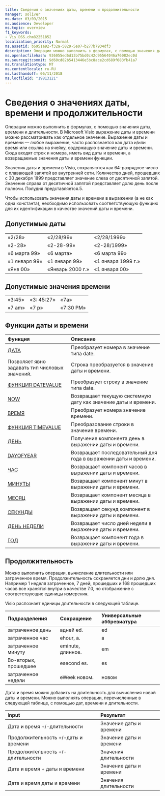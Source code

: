 ```yaml
---
title: Сведения о значениях даты, времени и продолжительности
manager: soliver
ms.date: 03/09/2015
ms.audience: Developer
ms.topic: overview
f1_keywords:
- Vis_DSS.chm82251852
localization_priority: Normal
ms.assetid: b6951a92-f32a-5829-5e07-b277b7934df3
description: Операции можно выполнить в формулах, с помощью значения даты, времени и длительности. В Microsoft Visio выражение даты и времени можно рассматривать как отдельное значение. Выражение даты и времени — любое выражение, часто распознается как дата и/или время или ссылка на ячейку, содержащую значение даты и времени. Сюда входят строк и номера, иметь вид даты и времени, а возвращаемые значения даты и времени функции.
ms.openlocfilehash: 936055ed6d13b75bd0c42c95564046a76082ec0d
ms.sourcegitcommit: 9d60cd82b5413446e5bc8ace2cd689f683fb41a7
ms.translationtype: MT
ms.contentlocale: ru-RU
ms.lasthandoff: 06/11/2018
ms.locfileid: "19813121"
---
```

# <a name="about-date-time-and-duration-values"></a>Сведения о значениях даты, времени и продолжительности

Операции можно выполнить в формулах, с помощью значения даты, времени и длительности. В Microsoft Visio выражение даты и времени можно рассматривать как отдельное значение. Выражение даты и времени — любое выражение, часто распознается как дата и/или время или ссылка на ячейку, содержащую значение даты и времени. Сюда входят строк и номера, иметь вид даты и времени, а возвращаемые значения даты и времени функции.
  
Значения даты и времени в Visio, сохраняются как 64-разрядное число с плавающей запятой во внутренней сети. Количество дней, прошедших с 30 декабря 1899 представляет значение слева от десятичной запятой. Значение справа от десятичной запятой представляет долю день после полночи. Полудня представляется.5.
  
Чтобы использовать значения даты и времени в выражении (а не как одна константа), необходимо использовать соответствующую функцию для их идентификации в качестве значений даты и времени.
  
## <a name="valid-dates"></a>Допустимые даты

||||
|:-----|:-----|:-----|
| «2/28»  <br/> | «2/28/99»  <br/> | «2/28/1999»  <br/> |
| «2-28»  <br/> | «2-28-99»  <br/> | «2-28/1999»  <br/> |
| «6 марта 99»  <br/> | «6 марта»  <br/> | «6 марта 99»  <br/> |
| «1 января 99»  <br/> | «1 января 99»  <br/> | «1 января 1999 г.»  <br/> |
| «Янв 00»  <br/> | «Январь 2000 г.»  <br/> | «1 января 00»  <br/> |
   
## <a name="valid-times"></a>Допустимые значения времени

||||
|:-----|:-----|:-----|
| «3:45»  <br/> | «3: 45:27»  <br/> | «7a»  <br/> |
| «7 am»  <br/> | «7 p»  <br/> | «7:30 PM»  <br/> |
   
## <a name="date-and-time-functions"></a>Функции даты и времени

|**Функция**|**Описание**|
|:-----|:-----|
|[ДАТА](date-function-visioshapesheet.md) <br/> | Преобразует номера в значение типа date.  <br/> |
|Позволяет явно задавать тип числовых значений. <br/> | Строка преобразуется в значение даты и времени.  <br/> |
|[ФУНКЦИЯ DATEVALUE](datevalue-function-visioshapesheet.md) <br/> | Преобразует строку в значение типа date.  <br/> |
|[NOW](now-function-visioshapesheet.md) <br/> | Возвращает текущую системную дату как значение даты и времени.  <br/> |
|[ВРЕМЯ](time-function-visioshapesheet.md) <br/> | Преобразует номера значение времени.  <br/> |
|[ФУНКЦИЯ TIMEVALUE](timevalue-function-visioshapesheet.md) <br/> | Преобразование строки в значение времени.  <br/> |
|[ДЕНЬ](day-function-visioshapesheet.md) <br/> | Получение компонента день в выражении даты и времени.  <br/> |
|[DAYOFYEAR](dayofyear-function.md) <br/> | Возвращает последовательный дня года в выражении даты и времени.  <br/> |
|[ЧАС](hour-function-visioshapesheet.md) <br/> | Возвращает компонент часов в выражении даты и времени.  <br/> |
|[МИНУТЫ](minute-function-visioshapesheet.md) <br/> | Возвращает компонент минут в выражении даты и времени.  <br/> |
|[МЕСЯЦ](month-function-visioshapesheet.md) <br/> | Возвращает компонент месяца в выражении даты и времени.  <br/> |
|[СЕКУНДЫ](second-function-visioshapesheet.md) <br/> | Возвращает секунд компонент в выражении даты и времени.  <br/> |
|[ДЕНЬ НЕДЕЛИ](weekday-function-visioshapesheet.md) <br/> | Возвращает число дней недели в выражение даты и времени.  <br/> |
|[ГОД](year-function-visioshapesheet.md) <br/> | Возвращает компонент года в выражении даты и времени.  <br/> |
   
## <a name="duration"></a>Продолжительность

Можно выполнить операции, вычисление длительности или затраченное время. Продолжительность сохраняется дни и долю дня. Например 1 неделя затраченное, 7 дней, прошедших и 168 прошедших часов все хранятся внутри в качестве 7.0, но отображение с соответствующие единицы измерения.
  
Visio распознает единицы длительности в следующей таблице.
  
|**Подразделения**|**Сокращение**|**Универсальные аббревиатура**|
|:-----|:-----|:-----|
| затраченное день  <br/> | адней ed.  <br/> | ed  <br/> |
| затраченное час  <br/> | ehour, а.  <br/> | а  <br/> |
| затраченное минуту  <br/> | eminute, длинное.  <br/> | em  <br/> |
| Во-вторых, прошедшее  <br/> | esecond es.  <br/> | es  <br/> |
| затраченное недели  <br/> | eWeek новом.  <br/> | новом  <br/> |
   
Дата и время можно добавить на длительность для вычисления новой даты и времени. Можно выполнять операции, перечисленные в следующей таблице, с помощью дат, времени и длительности.
  
|**Input**|**Результат**|
|:-----|:-----|
| Дата и время +/-длительности  <br/> | Значение даты и времени  <br/> |
| Продолжительность +/-даты и времени  <br/> | Значение даты и времени  <br/> |
| Продолжительность +/-длительности  <br/> | Значения длительности  <br/> |
| Дата и время + даты и времени  <br/> | Значение даты и времени  <br/> |
| Дата и время даты и времени  <br/> | Значения длительности  <br/> |
   

